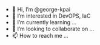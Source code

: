 - 👋 Hi, I’m @george-kpai
- 👀 I’m interested in DevOPS, IaC
- 🌱 I’m currently learning ...
- 💞️ I’m looking to collaborate on ...
- 📫 How to reach me ...

<!---
george-kpai/george-kpai is a ✨ special ✨ repository because its `README.md` (this file) appears on your GitHub profile.
You can click the Preview link to take a look at your changes.
--->
